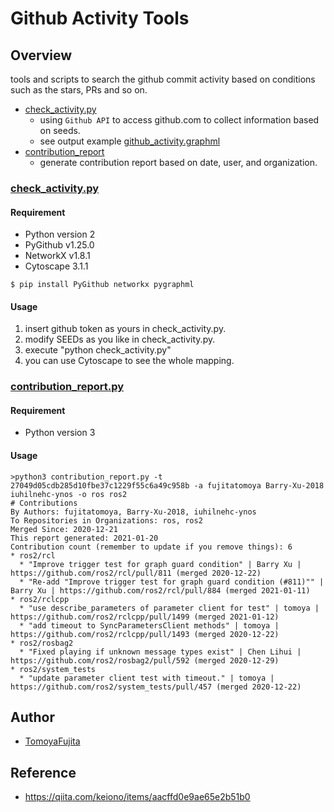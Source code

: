 Github Activity Tools
====

## Overview

tools and scripts to search the github commit activity based on conditions such as the stars, PRs and so on.

- [check_activity.py](./check_activity.py)
  - using `Github API` to access github.com to collect information based on seeds.
  - see output example [github_activity.graphml](./github_activity.graphml)
- [contribution_report](./contribution_report.py)
  - generate contribution report based on date, user, and organization.

### [check_activity.py](./check_activity.py)

#### Requirement

- Python version 2
- PyGithub v1.25.0
- NetworkX v1.8.1
- Cytoscape 3.1.1

```
$ pip install PyGithub networkx pygraphml
```

#### Usage

1. insert github token as yours in check_activity.py.
2. modify SEEDs as you like in check_activity.py.
3. execute "python check_activity.py"
4. you can use Cytoscape to see the whole mapping.

### [contribution_report.py](./contribution_report.py)

#### Requirement

- Python version 3

#### Usage

```
>python3 contribution_report.py -t 27049d05cdb285d10fbe37c1229f55c6a49c958b -a fujitatomoya Barry-Xu-2018 iuhilnehc-ynos -o ros ros2
# Contributions
By Authors: fujitatomoya, Barry-Xu-2018, iuhilnehc-ynos
To Repositories in Organizations: ros, ros2
Merged Since: 2020-12-21
This report generated: 2021-01-20
Contribution count (remember to update if you remove things): 6
* ros2/rcl
  * "Improve trigger test for graph guard condition" | Barry Xu | https://github.com/ros2/rcl/pull/811 (merged 2020-12-22)
  * "Re-add "Improve trigger test for graph guard condition (#811)"" | Barry Xu | https://github.com/ros2/rcl/pull/884 (merged 2021-01-11)
* ros2/rclcpp
  * "use describe_parameters of parameter client for test" | tomoya | https://github.com/ros2/rclcpp/pull/1499 (merged 2021-01-12)
  * "add timeout to SyncParametersClient methods" | tomoya | https://github.com/ros2/rclcpp/pull/1493 (merged 2020-12-22)
* ros2/rosbag2
  * "Fixed playing if unknown message types exist" | Chen Lihui | https://github.com/ros2/rosbag2/pull/592 (merged 2020-12-29)
* ros2/system_tests
  * "update parameter client test with timeout." | tomoya | https://github.com/ros2/system_tests/pull/457 (merged 2020-12-22)
```

## Author

- [TomoyaFujita](https://github.com/tomoyafujita)

## Reference

- https://qiita.com/keiono/items/aacffd0e9ae65e2b51b0
